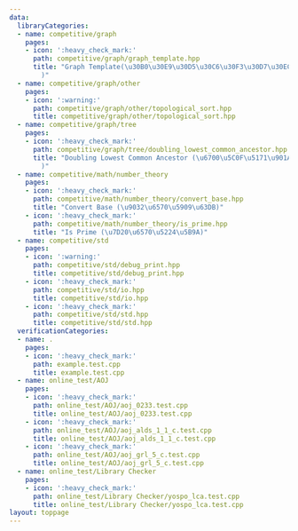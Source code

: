 ```yaml
---
data:
  libraryCategories:
  - name: competitive/graph
    pages:
    - icon: ':heavy_check_mark:'
      path: competitive/graph/graph_template.hpp
      title: "Graph Template(\u30B0\u30E9\u30D5\u30C6\u30F3\u30D7\u30EC\u30FC\u30C8\
        )"
  - name: competitive/graph/other
    pages:
    - icon: ':warning:'
      path: competitive/graph/other/topological_sort.hpp
      title: competitive/graph/other/topological_sort.hpp
  - name: competitive/graph/tree
    pages:
    - icon: ':heavy_check_mark:'
      path: competitive/graph/tree/doubling_lowest_common_ancestor.hpp
      title: "Doubling Lowest Common Ancestor (\u6700\u5C0F\u5171\u901A\u7956\u5148\
        )"
  - name: competitive/math/number_theory
    pages:
    - icon: ':heavy_check_mark:'
      path: competitive/math/number_theory/convert_base.hpp
      title: "Convert Base (\u9032\u6570\u5909\u63DB)"
    - icon: ':heavy_check_mark:'
      path: competitive/math/number_theory/is_prime.hpp
      title: "Is Prime (\u7D20\u6570\u5224\u5B9A)"
  - name: competitive/std
    pages:
    - icon: ':warning:'
      path: competitive/std/debug_print.hpp
      title: competitive/std/debug_print.hpp
    - icon: ':heavy_check_mark:'
      path: competitive/std/io.hpp
      title: competitive/std/io.hpp
    - icon: ':heavy_check_mark:'
      path: competitive/std/std.hpp
      title: competitive/std/std.hpp
  verificationCategories:
  - name: .
    pages:
    - icon: ':heavy_check_mark:'
      path: example.test.cpp
      title: example.test.cpp
  - name: online_test/AOJ
    pages:
    - icon: ':heavy_check_mark:'
      path: online_test/AOJ/aoj_0233.test.cpp
      title: online_test/AOJ/aoj_0233.test.cpp
    - icon: ':heavy_check_mark:'
      path: online_test/AOJ/aoj_alds_1_1_c.test.cpp
      title: online_test/AOJ/aoj_alds_1_1_c.test.cpp
    - icon: ':heavy_check_mark:'
      path: online_test/AOJ/aoj_grl_5_c.test.cpp
      title: online_test/AOJ/aoj_grl_5_c.test.cpp
  - name: online_test/Library Checker
    pages:
    - icon: ':heavy_check_mark:'
      path: online_test/Library Checker/yospo_lca.test.cpp
      title: online_test/Library Checker/yospo_lca.test.cpp
layout: toppage
---
```

